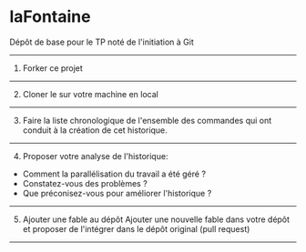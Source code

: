 ﻿# laFontaine
Dépôt de base pour le TP noté de l'initiation à Git

---
1. Forker ce projet
---
2. Cloner le sur votre machine en local
---
3. Faire la liste chronologique de l'ensemble des commandes qui ont conduit à la création de cet historique.
---
4. Proposer votre analyse de l'historique:
- Comment la parallélisation du travail a été géré ?
- Constatez-vous des problèmes ?
- Que préconisez-vous pour améliorer l'historique ?
---
5. Ajouter une fable au dépôt
Ajouter une nouvelle fable dans votre dépôt et proposer de l'intégrer dans le dépôt original (pull request)
---